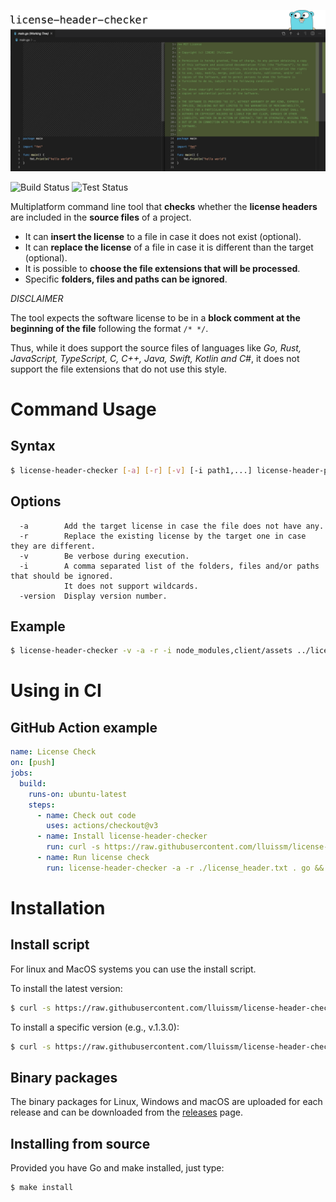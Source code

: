![Header](images/header.png)

![Build Status](https://github.com/lluissm/license-header-checker/workflows/Build/badge.svg) ![Test Status](https://github.com/lluissm/license-header-checker/workflows/Test/badge.svg)

Multiplatform command line tool that **checks** whether the **license headers** are included in the **source files** of a project.

- It can **insert the license** to a file in case it does not exist (optional).
- It can **replace the license** of a file in case it is different than the target (optional).
- It is possible to **choose the file extensions that will be processed**.
- Specific **folders, files and paths can be ignored**.

_DISCLAIMER_

The tool expects the software license to be in a **block comment at the beginning of the file** following the format `/* */`.

Thus, while it does support the source files of languages like _Go, Rust, JavaScript, TypeScript, C, C++, Java, Swift, Kotlin and C#_, it does not support the file extensions that do not use this style.

# Command Usage

## Syntax

```bash
$ license-header-checker [-a] [-r] [-v] [-i path1,...] license-header-path src-path extensions...
```

## Options

```
  -a        Add the target license in case the file does not have any.
  -r        Replace the existing license by the target one in case they are different.
  -v        Be verbose during execution.
  -i        A comma separated list of the folders, files and/or paths that should be ignored.
            It does not support wildcards.
  -version  Display version number.
```

## Example

```bash
$ license-header-checker -v -a -r -i node_modules,client/assets ../license_header.txt . js ts
```

# Using in CI

## GitHub Action example

```yml
name: License Check
on: [push]
jobs:
  build:
    runs-on: ubuntu-latest
    steps:
      - name: Check out code
        uses: actions/checkout@v3
      - name: Install license-header-checker
        run: curl -s https://raw.githubusercontent.com/lluissm/license-header-checker/master/install.sh | bash
      - name: Run license check
        run: license-header-checker -a -r ./license_header.txt . go && [[ -z `git status -s` ]]
```

# Installation

## Install script

For linux and MacOS systems you can use the install script.

To install the latest version:

```bash
$ curl -s https://raw.githubusercontent.com/lluissm/license-header-checker/master/install.sh | bash
```

To install a specific version (e.g., v.1.3.0):

```bash
$ curl -s https://raw.githubusercontent.com/lluissm/license-header-checker/master/install.sh | bash -s v1.3.0
```

## Binary packages

The binary packages for Linux, Windows and macOS are uploaded for each release and can be downloaded from the [releases](https://github.com/lluissm/license-header-checker/releases) page.

## Installing from source

Provided you have Go and make installed, just type:

```bash
$ make install
```

